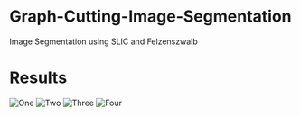 # Graph-Cutting-Image-Segmentation
Image Segmentation using SLIC and Felzenszwalb
# Results
![One](https://raw.githubusercontent.com/vee-upatising/Graph-Cutting-Image-Segmentation/master/1.png)
![Two](https://raw.githubusercontent.com/vee-upatising/Graph-Cutting-Image-Segmentation/master/2.png)
![Three](https://raw.githubusercontent.com/vee-upatising/Graph-Cutting-Image-Segmentation/master/3.png)
![Four](https://raw.githubusercontent.com/vee-upatising/Graph-Cutting-Image-Segmentation/master/4.png)
